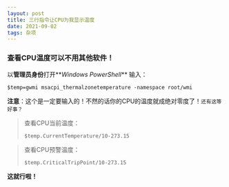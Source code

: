 ```yaml
---
layout: post
title: 三行指令让CPU为我显示温度
date: 2021-09-02
tags: 杂项
---
```


### 查看CPU温度可以不用其他软件！
以**管理员身份**打开**_Windows PowerShell_**
输入：

```shell
$temp=gwmi msacpi_thermalzonetemperature -namespace root/wmi
```

**注意**：这个是一定要输入的！不然的话你的CPU的温度就成绝对零度了！`还有这等好事？`

> 查看CPU当前温度：
>
> ```shell
> $temp.CurrentTemperature/10-273.15
> ```

> 查看CPU预警温度：
>
> ```shell
> $temp.CriticalTripPoint/10-273.15
> ```

**这就行啦！**

